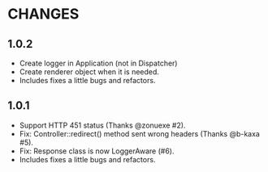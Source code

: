 CHANGES
===========

1.0.2
-----------

* Create logger in Application (not in Dispatcher)
* Create renderer object when it is needed.
* Includes fixes a little bugs and refactors.

1.0.1
-----------

* Support HTTP 451 status (Thanks @zonuexe #2).
* Fix: Controller::redirect() method sent wrong headers (Thanks @b-kaxa #5).
* Fix: Response class is now LoggerAware (#6).
* Includes fixes a little bugs and refactors.
